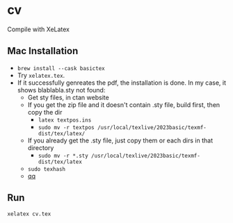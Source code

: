 # cv

Compile with XeLatex

## Mac Installation
* `brew install --cask basictex`
* Try `xelatex.tex`. 
* If it successfully genreates the pdf, the installation is done. In my case, it shows blablabla.sty not found:
  * Get sty files, in ctan website
  * If you get the zip file and it doesn't contain .sty file, build first, then copy the dir
    * `latex textpos.ins`
    * `sudo mv -r textpos /usr/local/texlive/2023basic/texmf-dist/tex/latex/`
  * If you already get the .sty file, just copy them or each dirs in that directory
    * `sudo mv -r *.sty /usr/local/texlive/2023basic/texmf-dist/tex/latex`
  * `sudo texhash`
  * [qq](https://tex.stackexchange.com/questions/10252/how-do-i-add-a-sty-file-to-my-mactex-texshop-installation)

## Run
`xelatex cv.tex`
